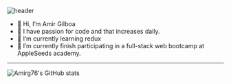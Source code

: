 ![header](https://capsule-render.vercel.app/api?type=rounded&color=gradient&text=First%20solve%20the%20problem%20Then%20write%20the%20code%20&height=300&fontSize=100&textBg=true&fontSize=80&animation=fadeIn&descSize=30)
- 👋 Hi, I’m Amir Gilboa 
- 👀 I have passion for code and that increases daily.
- 🌱 I’m currently learning redux
- 💞️ I’m currently finish participating in a full-stack web bootcamp at AppleSeeds academy.

---
![Amirg76's GitHub stats](https://github-readme-stats.vercel.app/api?username=amirg76&count_private=true&show_icons=true&theme=radical)
<!---
amirg76/amirg76 is a ✨ special ✨ repository because its `README.md` (this file) appears on your GitHub profile.
You can click the Preview link to take a look at your changes.
--->
